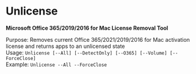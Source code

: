 # Unlicense
<b>Microsoft Office 365/2019/2016 for Mac License Removal Tool</b>

Purpose: Removes current Office 365/2021/2019/2016 for Mac activation license and returns apps to an unlicensed state</br>
Usage: `Unlicense [--All] [--DetectOnly] [--O365] [--Volume] [--ForceClose]`</br>
Example: `Unlicense --All --ForceClose`</br>
